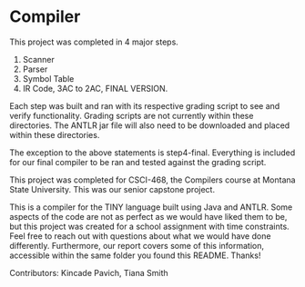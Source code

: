 # Compiler
This project was completed in 4 major steps.
1) Scanner
2) Parser
3) Symbol Table
4) IR Code, 3AC to 2AC, FINAL VERSION.

Each step was built and ran with its respective grading script to see
and verify functionality. Grading scripts are not currently within these
directories. The ANTLR jar file will also need to be downloaded and placed
within these directories.

The exception to the above statements is step4-final. Everything is included
for our final compiler to be ran and tested against the grading script.

This project was completed for CSCI-468, the Compilers course at Montana
State University. This was our senior capstone project.

This is a compiler for the TINY language built using Java and ANTLR.
Some aspects of the code are not as perfect as we would have liked them to be,
but this project was created for a school assignment with time constraints.
Feel free to reach out with questions about what we would have done differently.
Furthermore, our report covers some of this information, accessible within
the same folder you found this README. Thanks!

Contributors: Kincade Pavich, Tiana Smith


